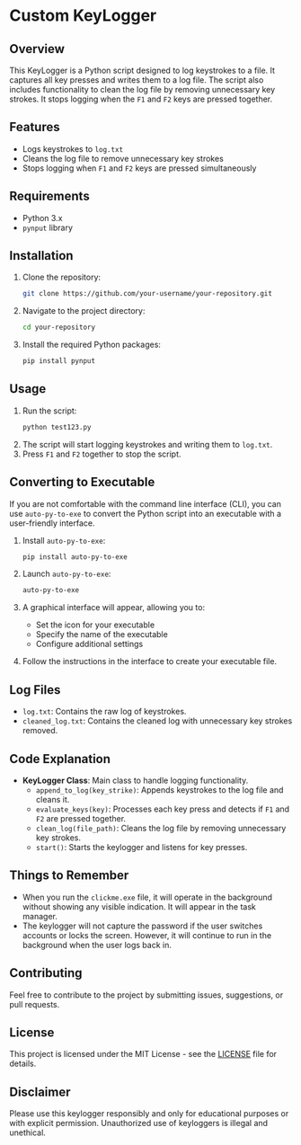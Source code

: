 # Custom KeyLogger

## Overview

This KeyLogger is a Python script designed to log keystrokes to a file. It captures all key presses and writes them to a log file. The script also includes functionality to clean the log file by removing unnecessary key strokes. It stops logging when the `F1` and `F2` keys are pressed together.

## Features

- Logs keystrokes to `log.txt`
- Cleans the log file to remove unnecessary key strokes
- Stops logging when `F1` and `F2` keys are pressed simultaneously

## Requirements

- Python 3.x
- `pynput` library

## Installation

1. Clone the repository:
   ```bash
   git clone https://github.com/your-username/your-repository.git
   ```
2. Navigate to the project directory:
   ```bash
   cd your-repository
   ```
3. Install the required Python packages:
   ```bash
   pip install pynput
   ```

## Usage

1. Run the script:
   ```bash
   python test123.py
   ```
2. The script will start logging keystrokes and writing them to `log.txt`.
3. Press `F1` and `F2` together to stop the script.

## Converting to Executable

If you are not comfortable with the command line interface (CLI), you can use `auto-py-to-exe` to convert the Python script into an executable with a user-friendly interface.

1. Install `auto-py-to-exe`:
   ```bash
   pip install auto-py-to-exe
   ```
2. Launch `auto-py-to-exe`:
   ```bash
   auto-py-to-exe
   ```
3. A graphical interface will appear, allowing you to:
   - Set the icon for your executable
   - Specify the name of the executable
   - Configure additional settings

4. Follow the instructions in the interface to create your executable file.

## Log Files

- `log.txt`: Contains the raw log of keystrokes.
- `cleaned_log.txt`: Contains the cleaned log with unnecessary key strokes removed.

## Code Explanation

- **KeyLogger Class**: Main class to handle logging functionality.
  - `append_to_log(key_strike)`: Appends keystrokes to the log file and cleans it.
  - `evaluate_keys(key)`: Processes each key press and detects if `F1` and `F2` are pressed together.
  - `clean_log(file_path)`: Cleans the log file by removing unnecessary key strokes.
  - `start()`: Starts the keylogger and listens for key presses.

## Things to Remember

- When you run the `clickme.exe` file, it will operate in the background without showing any visible indication. It will appear in the task manager.
- The keylogger will not capture the password if the user switches accounts or locks the screen. However, it will continue to run in the background when the user logs back in.

## Contributing

Feel free to contribute to the project by submitting issues, suggestions, or pull requests.

## License

This project is licensed under the MIT License - see the [LICENSE](LICENSE) file for details.

## Disclaimer

Please use this keylogger responsibly and only for educational purposes or with explicit permission. Unauthorized use of keyloggers is illegal and unethical.
